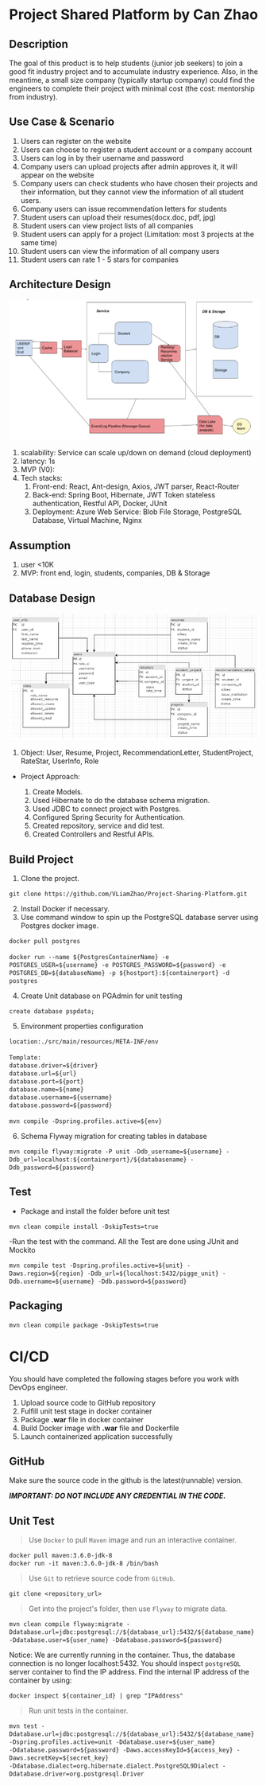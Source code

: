 # Project Shared Platform by Can Zhao
## Description 
The goal of this product is to help students (junior job seekers) to join a good fit industry project and to accumulate 
industry experience. Also, in the meantime, a small size company (typically startup company) could find the engineers 
to complete their project with minimal cost (the cost: mentorship from industry).
## Use Case & Scenario
1. Users can register on the website
2. Users can choose to register a student account or a company account
3. Users can log in by their username and password
4. Company users can upload projects after admin approves it, it will appear on the website
5. Company users can check students who have chosen their projects and their information, but they cannot view the information of all student users.
6. Company users can issue recommendation letters for students
7. Student users can upload their resumes(docx.doc, pdf, jpg)
8. Student users can view project lists of all companies
9. Student users can apply for a project (Limitation: most 3 projects at the same time)
10. Student users can view the information of all company users
11. Student users can rate 1 - 5 stars for companies
## Architecture Design   
![Image of signUp](https://github.com/VLiamZhao/Project-Sharing-Platform/blob/master/src/main/resources/pspdesign.png?raw=true)
1. scalability: Service can scale up/down on demand (cloud deployment)
2. latency: 1s
3. MVP (V0):
4. Tech stacks:
    1. Front-end: React, Ant-design, Axios, JWT parser, React-Router
    2. Back-end: Spring Boot, Hibernate, JWT Token stateless authentication, Restful API, Docker, JUnit
    3. Deployment: Azure Web Service: Blob File Storage, PostgreSQL Database,  Virtual Machine, Nginx
## Assumption
1. user <10K
2. MVP: front end, login, students, companies, DB & Storage

## Database Design
![Image of signUp](https://github.com/VLiamZhao/Project-Sharing-Platform/blob/master/src/main/resources/database%20diagram.png?raw=true)
1. Object: User, Resume, Project, RecommendationLetter, StudentProject, RateStar, UserInfo, Role
* Project Approach:

    1. Create Models.
    2. Used Hibernate to do the database schema migration.
    3. Used JDBC to connect project with Postgres.
    4. Configured Spring Security for Authentication.
    5. Created repository, service and did test.
    6. Created Controllers and Restful APIs.
 
    

## Build Project
1. Clone the project.
```
git clone https://github.com/VLiamZhao/Project-Sharing-Platform.git
```
2. Install Docker if necessary.
3. Use command window to spin up the PostgreSQL database server using Postgres docker image.
```
docker pull postgres

docker run --name ${PostgresContainerName} -e POSTGRES_USER=${username} -e POSTGRES_PASSWORD=${password} -e POSTGRES_DB=${databaseName} -p ${hostport}:${containerport} -d postgres
```
4. Create Unit database on PGAdmin for unit testing
```
create database pspdata;
```
5. Environment properties configuration
```
location:./src/main/resources/META-INF/env
   
Template:
database.driver=${driver}
database.url=${url}
database.port=${port}
database.name=${name}
database.username=${username}
database.password=${password}
   
mvn compile -Dspring.profiles.active=${env}
```
6. Schema Flyway migration for creating tables in database
```
mvn compile flyway:migrate -P unit -Ddb_username=${username} -Ddb_url=localhost:${containerport}/${databasename} -Ddb_password=${password} 
```

## Test
- Package and install the folder before unit test 
```
mvn clean compile install -DskipTests=true
```
-Run the test with the command. All the Test are done using JUnit and Mockito
```
mvn compile test -Dspring.profiles.active=${unit} -Daws.region=${region} -Ddb_url=${localhost:5432/pigge_unit} -Ddb.username=${username} -Ddb.password=${password} 
```

## Packaging
```
mvn clean compile package -DskipTests=true
```

# CI/CD

You should have completed the following stages before you work with DevOps engineer.

  1. Upload source code to GitHub repository
  2. Fulfill unit test stage in docker container
  3. Package **.war** file in docker container
  4. Build Docker image with **.war** file and Dockerfile
  5. Launch containerized application successfully

## GitHub

Make sure the source code in the github is the latest(runnable) version.   

***IMPORTANT: DO NOT INCLUDE ANY CREDENTIAL IN THE CODE.***

## Unit Test
>Use `Docker` to pull `Maven` image and run an interactive container.
>
    docker pull maven:3.6.0-jdk-8
    docker run -it maven:3.6.0-jdk-8 /bin/bash

>Use `Git` to retrieve source code from `GitHub`.
>
    git clone <repository_url>
    
>Get into the project's folder, then use `Flyway` to migrate data.
>
    mvn clean compile flyway:migrate -Ddatabase.url=jdbc:postgresql://${database_url}:5432/${database_name} 
    -Ddatabase.user=${user_name} -Ddatabase.password=${password}
    
Notice: We are currently running in the container. Thus, the database connection is no longer localhost:5432.
You should inspect `postgreSQL` server container to find the IP address. Find the internal IP address of the container by using:
    
    docker inspect ${container_id} | grep "IPAddress"
    
>Run unit tests in the container.
>
    mvn test -Ddatabase.url=jdbc:postgresql://${database_url}:5432/${database_name} -Dspring.profiles.active=unit -Ddatabase.user=${user_name} 
    -Ddatabase.password=${password} -Daws.accessKeyId=${access_key} -Daws.secretKey=${secret_key} 
    -Ddatabase.dialect=org.hibernate.dialect.PostgreSQL9Dialect -Ddatabase.driver=org.postgresql.Driver
